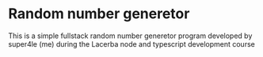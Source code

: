 # Random number generetor

This is a simple fullstack random number generetor program developed by super4le (me) during the Lacerba node and typescript development course